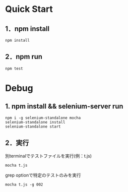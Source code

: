 # Quick Start
## 1．npm install
```
npm install
```

## 2．npm run
```
npm test
```

# Debug
## 1. npm install && selenium-server run
```
npm i -g selenium-standalone mocha
selenium-standalone install
selenium-standalone start
```
## 2．実行
別terminalでテストファイルを実行(例：t.js)

```
mocha t.js
```

grep optionで特定のテストのみを実行

```
mocha t.js -g 002
```


